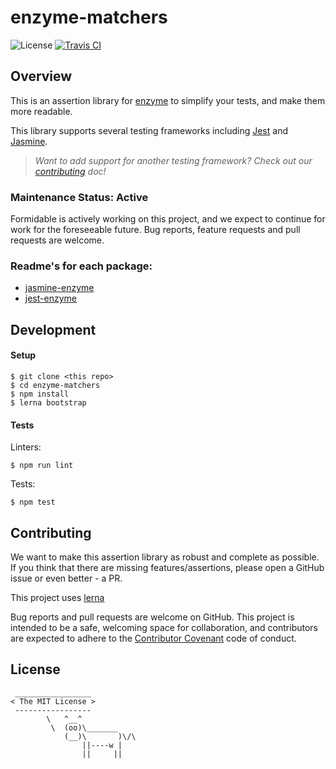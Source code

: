 # enzyme-matchers

![License](https://img.shields.io/npm/l/chai-enzyme.svg)
[![Travis CI](https://travis-ci.org/FormidableLabs/enzyme-matchers.svg?branch=master)](https://travis-ci.org/FormidableLabs/enzyme-matchers)

## Overview

This is an assertion library for [enzyme](https://github.com/airbnb/enzyme/) to simplify your tests, and make them more readable.

This library supports several testing frameworks including [Jest](https://github.com/facebook/jest) and [Jasmine](http://jasmine.github.io/).

> _Want to add support for another testing framework? Check out our [contributing](#contributing) doc!_

### Maintenance Status: Active

Formidable is actively working on this project, and we expect to continue for work for the foreseeable future. Bug reports, feature requests and pull requests are welcome. 

### Readme's for each package:

* [jasmine-enzyme](/packages/jasmine-enzyme/README.md)
* [jest-enzyme](/packages/jest-enzyme/README.md)

## Development

#### Setup

```shell
$ git clone <this repo>
$ cd enzyme-matchers
$ npm install
$ lerna bootstrap
```

#### Tests

Linters:

```shell
$ npm run lint
```

Tests:

```shell
$ npm test
```

## Contributing

We want to make this assertion library as robust and complete as possible. If you think that there are missing features/assertions, please open a GitHub issue or even better - a PR.

This project uses [lerna](https://github.com/lerna/lerna)

Bug reports and pull requests are welcome on GitHub. This project is intended to be a safe, welcoming space for collaboration, and contributors are expected to adhere to the [Contributor Covenant](http://contributor-covenant.org/) code of conduct.

## License

```
 _________________
< The MIT License >
 -----------------
        \   ^__^
         \  (oo)\_______
            (__)\       )\/\
                ||----w |
                ||     ||
```
